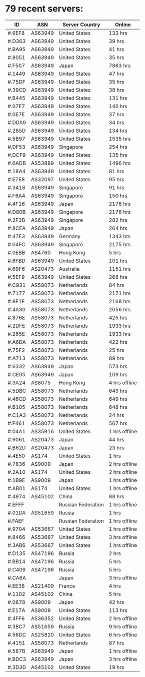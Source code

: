 # 79 recent servers:

| ID | ASN | Server Country | Online |
| ------ | ------ | ------ | ------ |
| #.6EF8 | AS63949 | United States | 133 hrs |
| #.D363 | AS63949 | United States | 39 hrs |
| #.BA95 | AS63949 | United States | 41 hrs |
| #.8051 | AS63949 | United States | 35 hrs |
| #.F507 | AS63949 | Japan | 7863 hrs |
| #.1449 | AS63949 | United States | 47 hrs |
| #.75DF | AS63949 | United States | 35 hrs |
| #.39CD | AS63949 | United States | 38 hrs |
| #.B445 | AS63949 | United States | 131 hrs |
| #.07F7 | AS63949 | United States | 140 hrs |
| #.0E7E | AS63949 | United States | 37 hrs |
| #.DDA9 | AS63949 | United States | 34 hrs |
| #.285D | AS63949 | United States | 134 hrs |
| #.5B97 | AS63949 | United States | 1535 hrs |
| #.DF53 | AS63949 | Singapore | 254 hrs |
| #.DCF9 | AS63949 | United States | 135 hrs |
| #.6ADB | AS53889 | United States | 1496 hrs |
| #.18A4 | AS63949 | United States | 81 hrs |
| #.E7E8 | AS32097 | United States | 95 hrs |
| #.3418 | AS63949 | Singapore | 91 hrs |
| #.F6A4 | AS63949 | Singapore | 150 hrs |
| #.4F16 | AS63949 | Japan | 2176 hrs |
| #.D80B | AS63949 | Singapore | 2176 hrs |
| #.2F3B | AS63949 | Singapore | 282 hrs |
| #.8CEA | AS63949 | Japan | 264 hrs |
| #.47E3 | AS63949 | Germany | 1343 hrs |
| #.04FC | AS63949 | Singapore | 2175 hrs |
| #.0EBB | AS4760 | Hong Kong | 5 hrs |
| #.6FBD | AS63949 | United States | 101 hrs |
| #.69F6 | AS20473 | Australia | 1151 hrs |
| #.5EF9 | AS63949 | United States | 268 hrs |
| #.C931 | AS58073 | Netherlands | 84 hrs |
| #.7177 | AS58073 | Netherlands | 2171 hrs |
| #.8F1F | AS58073 | Netherlands | 2168 hrs |
| #.4A30 | AS58073 | Netherlands | 2056 hrs |
| #.876E | AS58073 | Netherlands | 425 hrs |
| #.2DFE | AS58073 | Netherlands | 1933 hrs |
| #.265E | AS58073 | Netherlands | 1933 hrs |
| #.A6DA | AS58073 | Netherlands | 422 hrs |
| #.75F2 | AS58073 | Netherlands | 25 hrs |
| #.A713 | AS58073 | Netherlands | 89 hrs |
| #.6332 | AS63949 | Japan | 573 hrs |
| #.CE05 | AS63949 | Japan | 109 hrs |
| #.3A24 | AS8075 | Hong Kong | 4 hrs offline |
| #.5DBC | AS58073 | Netherlands | 649 hrs |
| #.46CD | AS58073 | Netherlands | 649 hrs |
| #.B105 | AS58073 | Netherlands | 648 hrs |
| #.C1A3 | AS58073 | Netherlands | 24 hrs |
| #.F461 | AS58073 | Netherlands | 567 hrs |
| #.04A1 | AS35916 | United States | 1 hrs offline |
| #.9061 | AS20473 | Japan | 44 hrs |
| #.B62D | AS20473 | Japan | 23 hrs |
| #.4E50 | AS174 | United States | 1 hrs |
| #.7836 | AS9009 | Japan | 2 hrs offline |
| #.2A10 | AS174 | United States | 2 hrs offline |
| #.1B9E | AS9009 | Japan | 1 hrs offline |
| #.AB01 | AS174 | United States | 1 hrs offline |
| #.4974 | AS45102 | China | 88 hrs |
| #.EFFF |  | Russian Federation | 1 hrs offline |
| #.01DA | AS51659 | Russia | 1 hrs |
| #.FAEF |  | Russian Federation | 1 hrs offline |
| #.9704 | AS53667 | United States | 1 hrs offline |
| #.8466 | AS53667 | United States | 3 hrs offline |
| #.3AB6 | AS53667 | United States | 1 hrs offline |
| #.D135 | AS47196 | Russia | 2 hrs |
| #.BB14 | AS47196 | Russia | 5 hrs |
| #.C409 | AS47196 | Russia | 5 hrs |
| #.CA6A |  | Japan | 3 hrs offline |
| #.EE38 | AS21409 | France | 4 hrs |
| #.1102 | AS45102 | China | 5 hrs |
| #.0678 | AS9009 | Japan | 42 hrs |
| #.E17A | AS9009 | United States | 113 hrs |
| #.4FF6 | AS36352 | United States | 2 hrs offline |
| #.3BC7 | AS51659 | Russia | 9 hrs offline |
| #.56DC | AS25820 | United States | 6 hrs offline |
| #.4151 | AS58073 | Netherlands | 87 hrs |
| #.587B | AS63949 | Japan | 1 hrs offline |
| #.BDC3 | AS63949 | Japan | 3 hrs offline |
| #.3D3D | AS45102 | United States | 19 hrs |

